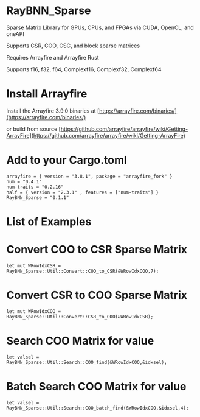 # RayBNN_Sparse
Sparse Matrix Library for GPUs, CPUs, and FPGAs via CUDA, OpenCL, and oneAPI 

Supports CSR, COO, CSC, and block sparse matrices

Requires Arrayfire and Arrayfire Rust

Supports f16, f32, f64, Complexf16, Complexf32, Complexf64

# Install Arrayfire

Install the Arrayfire 3.9.0 binaries at [https://arrayfire.com/binaries/](https://arrayfire.com/binaries/)

or build from source
[https://github.com/arrayfire/arrayfire/wiki/Getting-ArrayFire](https://github.com/arrayfire/arrayfire/wiki/Getting-ArrayFire)


# Add to your Cargo.toml
```
arrayfire = { version = "3.8.1", package = "arrayfire_fork" }
num = "0.4.1"
num-traits = "0.2.16"
half = { version = "2.3.1" , features = ["num-traits"] }
RayBNN_Sparse = "0.1.1"
```



# List of Examples


# Convert COO to CSR Sparse Matrix

```
let mut WRowIdxCSR = RayBNN_Sparse::Util::Convert::COO_to_CSR(&WRowIdxCOO,7);
```

# Convert CSR to COO Sparse Matrix
```
let mut WRowIdxCOO = RayBNN_Sparse::Util::Convert::CSR_to_COO(&WRowIdxCSR);
```

# Search COO Matrix for value
```
let valsel = RayBNN_Sparse::Util::Search::COO_find(&WRowIdxCOO,&idxsel);
```


# Batch Search COO Matrix for value
```
let valsel = RayBNN_Sparse::Util::Search::COO_batch_find(&WRowIdxCOO,&idxsel,4);
```





